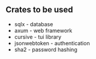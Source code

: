 ## Crates to be used

* sqlx - database
* axum - web framework
* cursive - tui library
* jsonwebtoken - authentication
* sha2 - password hashing

